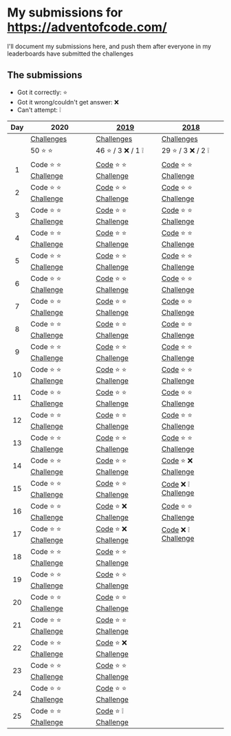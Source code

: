 # My submissions for https://adventofcode.com/

I'll document my submissions here, and push them after everyone in my 
leaderboards have submitted the challenges

## The submissions

* Got it correctly: :star:
* Got it wrong/couldn't get answer: :x:
* Can't attempt: :grey_exclamation:

| Day | 2020 | [2019](year_2019) | [2018](year_2018) |
|:---:| --- | --- | --- |
| | [Challenges](https://adventofcode.com/2020) | [Challenges](https://adventofcode.com/2019) | [Challenges](https://adventofcode.com/2018)|
| | 50 :star: :star: | 46 :star: / 3 :x: / 1 :grey_exclamation: | 29 :star: / 3 :x: / 2 :grey_exclamation: |
|  1 | Code :star: :star: [Challenge](https://adventofcode.com/2020/day/1) | [Code](year_2019/day_01) :star: :star: [Challenge](https://adventofcode.com/2019/day/1) | [Code](year_2018/day_01) :star: :star: [Challenge](https://adventofcode.com/2018/day/1) |
|  2 | Code :star: :star: [Challenge](https://adventofcode.com/2020/day/2) | [Code](year_2019/day_02) :star: :star: [Challenge](https://adventofcode.com/2019/day/2) | [Code](year_2018/day_02) :star: :star: [Challenge](https://adventofcode.com/2018/day/2) |
|  3 | Code :star: :star: [Challenge](https://adventofcode.com/2020/day/3) | [Code](year_2019/day_03) :star: :star: [Challenge](https://adventofcode.com/2019/day/3) | [Code](year_2018/day_03) :star: :star: [Challenge](https://adventofcode.com/2018/day/3) |
|  4 | Code :star: :star: [Challenge](https://adventofcode.com/2020/day/4) | [Code](year_2019/day_04) :star: :star: [Challenge](https://adventofcode.com/2019/day/4) | [Code](year_2018/day_04) :star: :star: [Challenge](https://adventofcode.com/2018/day/4) |
|  5 | Code :star: :star: [Challenge](https://adventofcode.com/2020/day/5) | [Code](year_2019/day_05) :star: :star: [Challenge](https://adventofcode.com/2019/day/5) | [Code](year_2018/day_05) :star: :star: [Challenge](https://adventofcode.com/2018/day/5) |
|  6 | Code :star: :star: [Challenge](https://adventofcode.com/2020/day/6) | [Code](year_2019/day_06) :star: :star: [Challenge](https://adventofcode.com/2019/day/6) | [Code](year_2018/day_06) :star: :star: [Challenge](https://adventofcode.com/2018/day/6) |
|  7 | Code :star: :star: [Challenge](https://adventofcode.com/2020/day/7) | [Code](year_2019/day_07) :star: :star: [Challenge](https://adventofcode.com/2019/day/7) | [Code](year_2018/day_07) :star: :star: [Challenge](https://adventofcode.com/2018/day/7) |
|  8 | Code :star: :star: [Challenge](https://adventofcode.com/2020/day/8) | [Code](year_2019/day_08) :star: :star: [Challenge](https://adventofcode.com/2019/day/8) | [Code](year_2018/day_08) :star: :star: [Challenge](https://adventofcode.com/2018/day/8) |
|  9 | Code :star: :star: [Challenge](https://adventofcode.com/2020/day/9) | [Code](year_2019/day_09) :star: :star: [Challenge](https://adventofcode.com/2019/day/9) | [Code](year_2018/day_09) :star: :star: [Challenge](https://adventofcode.com/2018/day/9) |
| 10 | Code :star: :star: [Challenge](https://adventofcode.com/2020/day/10) | [Code](year_2019/day_10) :star: :star: [Challenge](https://adventofcode.com/2019/day/10) | [Code](year_2018/day_10) :star: :star: [Challenge](https://adventofcode.com/2018/day/10) |
| 11 | Code :star: :star: [Challenge](https://adventofcode.com/2020/day/11) | [Code](year_2019/day_11) :star: :star: [Challenge](https://adventofcode.com/2019/day/11) | [Code](year_2018/day_11) :star: :star: [Challenge](https://adventofcode.com/2018/day/11) |
| 12 | Code :star: :star: [Challenge](https://adventofcode.com/2020/day/12) | [Code](year_2019/day_12) :star: :star: [Challenge](https://adventofcode.com/2019/day/12) | [Code](year_2018/day_12) :star: :star: [Challenge](https://adventofcode.com/2018/day/12) |
| 13 | Code :star: :star: [Challenge](https://adventofcode.com/2020/day/13) | [Code](year_2019/day_13) :star: :star: [Challenge](https://adventofcode.com/2019/day/13) | [Code](year_2018/day_13) :star: :star: [Challenge](https://adventofcode.com/2018/day/13) |
| 14 | Code :star: :star: [Challenge](https://adventofcode.com/2020/day/14) | [Code](year_2019/day_14) :star: :star: [Challenge](https://adventofcode.com/2019/day/14) | [Code](year_2018/day_14) :star: :x: [Challenge](https://adventofcode.com/2018/day/14) |
| 15 | Code :star: :star: [Challenge](https://adventofcode.com/2020/day/15) | [Code](year_2019/day_15) :star: :star: [Challenge](https://adventofcode.com/2019/day/15) | [Code](year_2018/day_15) :x: :grey_exclamation: [Challenge](https://adventofcode.com/2018/day/15) |
| 16 | Code :star: :star: [Challenge](https://adventofcode.com/2020/day/16) | [Code](year_2019/day_16) :star: :x: [Challenge](https://adventofcode.com/2019/day/16) | [Code](year_2018/day_16) :star: :star: [Challenge](https://adventofcode.com/2018/day/16) |
| 17 | Code :star: :star: [Challenge](https://adventofcode.com/2020/day/17) | [Code](year_2019/day_17) :star: :x: [Challenge](https://adventofcode.com/2019/day/17) | [Code](year_2018/day_17) :x: :grey_exclamation: [Challenge](https://adventofcode.com/2018/day/17) |
| 18 | Code :star: :star: [Challenge](https://adventofcode.com/2020/day/18) | [Code](year_2019/day_18) :star: :star: [Challenge](https://adventofcode.com/2019/day/18) | |
| 19 | Code :star: :star: [Challenge](https://adventofcode.com/2020/day/19) | [Code](year_2019/day_19) :star: :star: [Challenge](https://adventofcode.com/2019/day/19) | |
| 20 | Code :star: :star: [Challenge](https://adventofcode.com/2020/day/20) | [Code](year_2019/day_20) :star: :star: [Challenge](https://adventofcode.com/2019/day/20) | |
| 21 | Code :star: :star: [Challenge](https://adventofcode.com/2020/day/21) | [Code](year_2019/day_21) :star: :star: [Challenge](https://adventofcode.com/2019/day/21) | |
| 22 | Code :star: :star: [Challenge](https://adventofcode.com/2020/day/22) | [Code](year_2019/day_22) :star: :x: [Challenge](https://adventofcode.com/2019/day/22) | |
| 23 | Code :star: :star: [Challenge](https://adventofcode.com/2020/day/23) | [Code](year_2019/day_23) :star: :star: [Challenge](https://adventofcode.com/2019/day/23) | |
| 24 | Code :star: :star: [Challenge](https://adventofcode.com/2020/day/24) | [Code](year_2019/day_24) :star: :star: [Challenge](https://adventofcode.com/2019/day/24) | |
| 25 | Code :star: :star: [Challenge](https://adventofcode.com/2020/day/24) | [Code](year_2019/day_25) :star: :grey_exclamation: [Challenge](https://adventofcode.com/2019/day/25) | |
